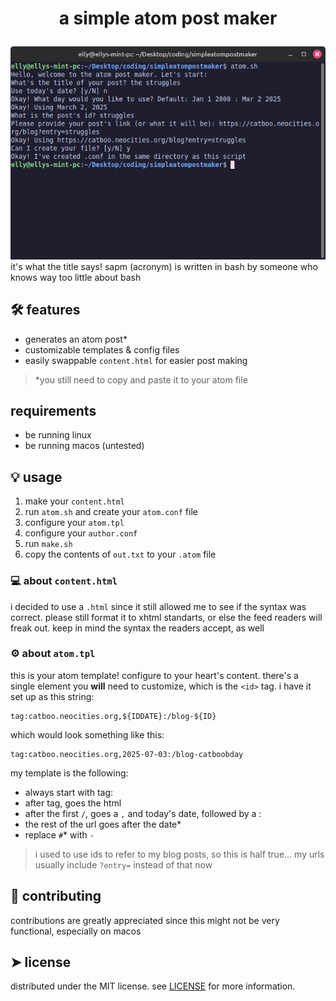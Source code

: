 # <p align="center">a simple atom post maker</p>

![preview of the script in the linux cli](picture.png)
it's what the title says! sapm (acronym) is written in bash by someone who knows way too little about bash
    
## 🛠️ features 
- generates an atom post*
- customizable templates & config files
- easily swappable `content.html` for easier post making

> *you still need to copy and paste it to your atom file

## requirements
- be running linux
- be running macos (untested)
<!-- windows can't really run bash r.i.p.  -->

## 💡 usage
1. make your `content.html`
2. run `atom.sh` and create your `atom.conf` file
3. configure your `atom.tpl`
4. configure your `author.conf`
5. run `make.sh`
6. copy the contents of `out.txt` to your `.atom` file

### 💻️ about `content.html`
i decided to use a `.html` since it still allowed me to see if the syntax was correct. please still format it to xhtml standarts, or else the feed readers will freak out. keep in mind the syntax the readers accept, as well

### ⚙️ about `atom.tpl`
this is your atom template! configure to your heart's content. there's a single element you **will** need to customize, which is the `<id>` tag.
i have it set up as this string:

```
tag:catboo.neocities.org,${IDDATE}:/blog-${ID}
```
which would look something like this:
```
tag:catboo.neocities.org,2025-07-03:/blog-catboobday
```
my template is the following:
- always start with tag:
- after tag, goes the html
- after the first `/`, goes a `,` and today's date, followed by a :
- the rest of the url goes after the date*
- replace `#`* with `-`
> i used to use ids to refer to my blog posts, so this is half true... my urls usually include `?entry=` instead of that now
  
## 🍰 contributing    
contributions are greatly appreciated since this might not be very functional, especially on macos
        
## ➤ license
distributed under the MIT license. see [LICENSE](LICENSE) for more information.
        